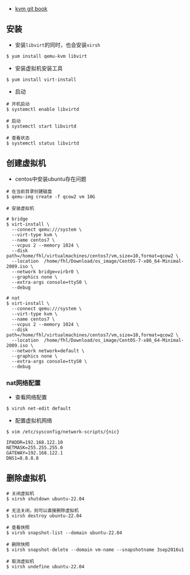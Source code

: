 

- [kvm git book](http://ksoong.org/docs/content/linux/rhel/kvm.html)


## 安装

- 安装`libvirt`的同时，也会安装`virsh`

```shell
$ yum install qemu-kvm libvirt 
```

- 安装虚拟机安装工具

```shell
$ yum install virt-install
```

- 启动

```shell
# 开机启动
$ systemctl enable libvirtd

# 启动
$ systemctl start libvirtd

# 查看状态
$ systemctl status libvirtd
```

## 创建虚拟机

- centos中安装ubuntu存在问题

```shell
# 在当前目录创建磁盘
$ qemu-img create -f qcow2 vm 10G

# 安装虚拟机

# bridge
$ virt-install \
  --connect qemu:///system \
  --virt-type kvm \
  --name centos7 \
  --vcpus 2 --memory 1024 \
  --disk path=/home/fhl/virtualmachines/centos7/vm,size=10,format=qcow2 \
  --location  /home/fhl/Download/os_image/CentOS-7-x86_64-Minimal-2009.iso \
  --network bridge=virbr0 \
  --graphics none \
  --extra-args console=ttyS0 \
  --debug

# nat
$ virt-install \
  --connect qemu:///system \
  --virt-type kvm \
  --name centos7 \
  --vcpus 2 --memory 1024 \
  --disk path=/home/fhl/virtualmachines/centos7/vm,size=10,format=qcow2 \
  --location  /home/fhl/Download/os_image/CentOS-7-x86_64-Minimal-2009.iso \
  --network network=default \
  --graphics none \
  --extra-args console=ttyS0 \
  --debug
```

### nat网络配置


- 查看网络配置

```shell
$ virsh net-edit default
```

- 配置虚拟机网络

```shell
$ vim /etc/sysconfig/network-scripts/{nic}

IPADDR=192.168.122.10
NETMASK=255.255.255.0
GATEWAY=192.168.122.1
DNS1=8.8.8.8
```


## 删除虚拟机

```shell
# 关闭虚拟机
$ virsh shutdown ubuntu-22.04

# 无法关闭，则可以直接删除虚拟机
$ virsh destroy ubuntu-22.04

# 查看快照
$ virsh snapshot-list --domain ubuntu-22.04

# 删除快照
$ virsh snapshot-delete --domain vm-name --snapshotname 3sep2016u1

# 取消虚拟机
$ virsh undefine ubuntu-22.04

```

